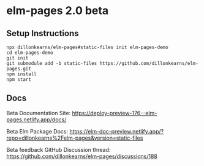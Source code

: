 # elm-pages 2.0 beta

## Setup Instructions

```shell
npx dillonkearns/elm-pages#static-files init elm-pages-demo
cd elm-pages-demo
git init
git submodule add -b static-files https://github.com/dillonkearns/elm-pages.git
npm install
npm start
```

## Docs

Beta Documentation Site: https://deploy-preview-176--elm-pages.netlify.app/docs/

Beta Elm Package Docs: https://elm-doc-preview.netlify.app/?repo=dillonkearns%2Felm-pages&version=static-files

Beta feedback GitHub Discussion thread: https://github.com/dillonkearns/elm-pages/discussions/188
